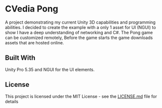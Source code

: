# CVedia Pong

A project demonstrating my current Unity 3D capabilities and programming abilities. 
I decided to create the example with a only 1 asset for UI (NGUI) to show I have a deep understanding of networking and C#.
The Pong game can be customized remotely, Before the game starts the game downloads assets that are hosted online.

## Built With

Unity Pro 5.35 and NGUI for the UI elements.

## License

This project is licensed under the MIT License - see the [LICENSE.md](LICENSE.md) file for details

